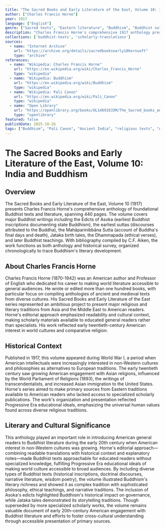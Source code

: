 ```yaml
---
title: "The Sacred Books and Early Literature of the East, Volume 10: India and Buddhism"
author: ["Charles Francis Horne"]
year: 1917
language: ["English"]
genre: ["Sacred texts", "Eastern literature", "Buddhism", "Buddhist sutras", "Pali literature"]
description: "Charles Francis Horne's comprehensive 1917 anthology presenting major Buddhist writings to American general readers, including Asoka's edicts, early suttas, Mahāparinibbāna Sutta, Jataka tales, and Dhammapada. Designed for educated non-specialists, the work combines accessible translations with historical context, illustrating Buddhism's literary diversity from historical inscriptions to narrative traditions to wisdom poetry. Reflects Progressive Era American interest in world cultures and comparative religion, making primary sources accessible beyond scholarly specialists."
collections: ['buddhist-texts', 'scholarly-translations']
sources:
  - name: "Internet Archive"
    url: "https://archive.org/details/sacredbooksearly10hornuoft"
    type: "archive"
references:
  - name: "Wikipedia: Charles Francis Horne"
    url: "https://en.wikipedia.org/wiki/Charles_Francis_Horne"
    type: "wikipedia"
  - name: "Wikipedia: Buddhism"
    url: "https://en.wikipedia.org/wiki/Buddhism"
    type: "wikipedia"
  - name: "Wikipedia: Pali Canon"
    url: "https://en.wikipedia.org/wiki/Pali_Canon"
    type: "wikipedia"
  - name: "Open Library"
    url: "https://openlibrary.org/books/OL14691633M/The_Sacred_books_and_early_literature_of_the_East"
    type: "openlibrary"
featured: false
publishDate: 2025-10-26
tags: ["Buddhism", "Pali Canon", "Ancient India", "religious texts", "Asoka", "Jataka tales", "Buddhist sutras", "digital heritage", "public domain"]
---
```


# The Sacred Books and Early Literature of the East, Volume 10: India and Buddhism

## Overview

The Sacred Books and Early Literature of the East, Volume 10 (1917) presents Charles Francis Horne's comprehensive anthology of foundational Buddhist texts and literature, spanning 440 pages. The volume covers major Buddhist writings including the Edicts of Asoka (earliest Buddhist inscriptions documenting state Buddhism), the earliest suttas (discourses attributed to the Buddha), the Mahāparinibbāna Sutta (account of Buddha's final days and death), Jataka birth tales, the Dhammapada (ethical verses), and later Buddhist teachings. With bibliography compiled by C.F. Aiken, the work functions as both anthology and historical survey, organized chronologically to trace Buddhism's literary development.

## About Charles Francis Horne

Charles Francis Horne (1870-1942) was an American author and Professor of English who dedicated his career to making world literature accessible to general audiences. He wrote or edited more than one hundred books, with particular focus on compiling anthologies of ancient and medieval texts from diverse cultures. His Sacred Books and Early Literature of the East series represented an ambitious project to present major religious and literary traditions from Asia and the Middle East to American readers. Horne's editorial approach emphasized readability and cultural context, making scholarly materials available to educated general readers rather than specialists. His work reflected early twentieth-century American interest in world cultures and comparative religion.

## Historical Context

Published in 1917, this volume appeared during World War I, a period when American intellectuals were increasingly interested in non-Western cultures and philosophies as alternatives to European traditions. The early twentieth century saw growing American engagement with Asian religions, influenced by the World Parliament of Religions (1893), the writings of transcendentalists, and increased Asian immigration to the United States. Horne's series aimed to make primary sources from Eastern traditions available to American readers who lacked access to specialized scholarly publications. The work's organization and presentation reflected Progressive Era educational ideals, emphasizing the universal human values found across diverse religious traditions.

## Literary and Cultural Significance

This anthology played an important role in introducing American general readers to Buddhist literature during the early 20th century when American interest in non-Western cultures was growing. Horne's editorial approach—combining readable translations with historical context and explanatory notes—made Buddhist texts approachable for educated readers without specialized knowledge, fulfilling Progressive Era educational ideals of making world culture accessible to broad audiences. By including diverse types of Buddhist texts (historical inscriptions, doctrinal discourses, narrative literature, wisdom poetry), the volume illustrated Buddhism's literary richness and showed it as complex tradition with sophisticated philosophy, ethical teachings, and narrative traditions. The inclusion of Asoka's edicts highlighted Buddhism's historical impact on governance, while Jataka tales demonstrated its storytelling traditions. Though superseded by more specialized scholarly works, the volume remains valuable document of early 20th-century American engagement with Buddhist literature and efforts to foster cross-cultural understanding through accessible presentation of primary sources.
